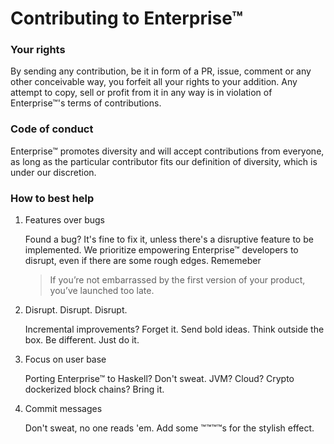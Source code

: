 # Contributing to Enterprise™

### Your rights

By sending any contribution, be it in form of a PR, issue, comment or any other
conceivable way, you forfeit all your rights to your addition. Any attempt to
copy, sell or profit from it in any way is in violation of Enterprise™'s terms
of contributions.

### Code of conduct

Enterprise™ promotes diversity and will accept contributions from everyone, as
long as the particular contributor fits our definition of diversity, which is
under our discretion.

### How to best help

1. Features over bugs

   Found a bug? It's fine to fix it, unless there's a disruptive feature to be
   implemented. We prioritize empowering Enterprise™ developers to disrupt, even
   if there are some rough edges. Rememeber

   > If you’re not embarrassed by the first version of your product,
   > you’ve launched too late.

2. Disrupt. Disrupt. Disrupt.

   Incremental improvements? Forget it. Send bold ideas. Think outside the box.
   Be different. Just do it.

3. Focus on user base

   Porting Enterprise™ to Haskell? Don't sweat. JVM? Cloud? Crypto dockerized
   block chains? Bring it.

4. Commit messages

   Don't sweat, no one reads 'em. Add some ™™™™s for the stylish effect.
